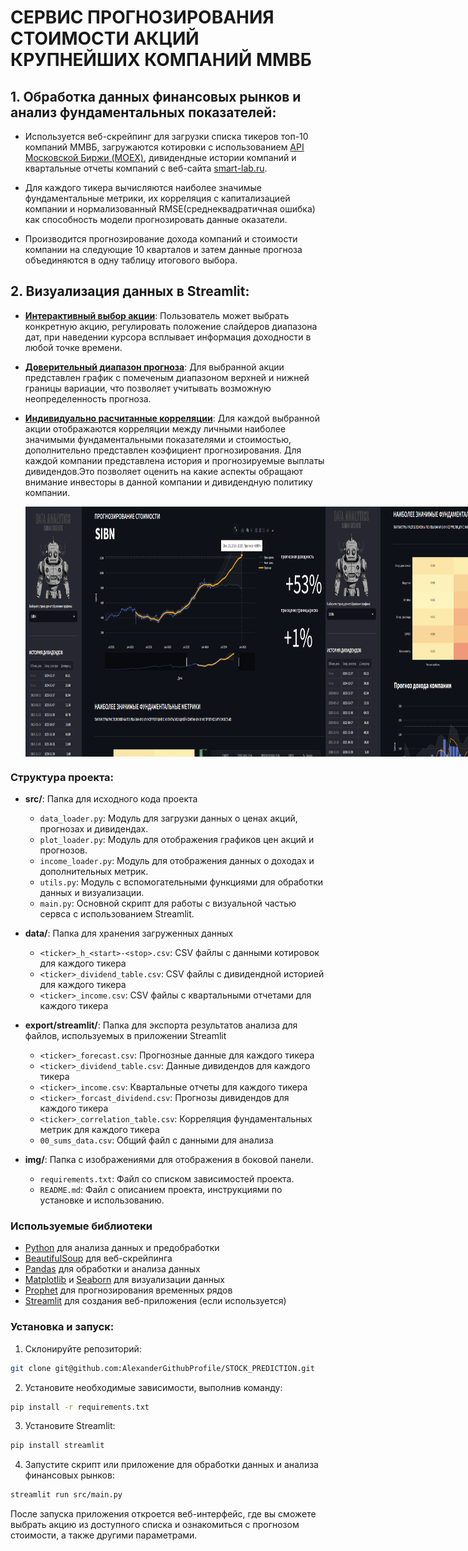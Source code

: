 # СЕРВИС ПРОГНОЗИРОВАНИЯ СТОИМОСТИ АКЦИЙ КРУПНЕЙШИХ КОМПАНИЙ ММВБ
## 1. Обработка данных финансовых рынков и анализ фундаментальных показателей:
- Используется веб-скрейпинг для загрузки списка тикеров топ-10 компаний ММВБ, загружаются котировки с использованием [API Московской Биржи (MOEX)](https://www.moex.com/ru/), дивидендные истории компаний и квартальные отчеты компаний с веб-сайта [smart-lab.ru](https://smart-lab.ru/).
   
- Для каждого тикера вычисляются наиболее значимые фундаментальные метрики, их корреляция с капитализацией компании и нормализованный RMSE(среднеквадратичная ошибка) как способность модели прогнозировать данные оказатели.
  
- Производится прогнозирование дохода компаний и стоимости компании на следующие 10 кварталов и затем данные прогноза объединяются в одну таблицу итогового выбора.


## 2. **Визуализация данных в Streamlit:**

- [**Интерактивный выбор акции**](#): Пользователь может выбрать конкретную акцию, регулировать положение слайдеров диапазона дат, при наведении курсора всплывает информация доходности в любой точке времени.
  
- [**Доверительный диапазон прогноза**](#): Для выбранной акции представлен график с помеченым диапазоном верхней и нижней границы вариации, что позволяет учитывать возможную неопределенность прогноза.
  
- [**Индивидуально расчитанные корреляции**](#): Для каждой выбранной акции отображаются корреляции между личными наиболее значимыми фундаментальными показателями и стоимостью, дополнительно представлен коэфициент прогнозирования. Для каждой компании представлена история и прогнозируемые выплаты дивидендов.Это позволяет оценить на какие аспекты обращают внимание инвесторы в данной компании и дивидендную политику компании.

  <div style="display: flex;">
    <img src="img/exmp/10.png" width="800" height="400">
    <img src="img/exmp/11.png" width="800" height="400">
    <img src="img/exmp/12.png" width="820" height="340">
</div>

### Структура проекта:

- **src/**: Папка для исходного кода проекта
  - `data_loader.py`: Модуль для загрузки данных о ценах акций, прогнозах и дивидендах.
  - `plot_loader.py`: Модуль для отображения графиков цен акций и прогнозов.
  - `income_loader.py`: Модуль для отображения данных о доходах и дополнительных метрик.
  - `utils.py`: Модуль с вспомогательными функциями для обработки данных и визуализации.
  - `main.py`: Основной скрипт для работы с визуальной частью сервса с использованием Streamlit.


- **data/**: Папка для хранения загруженных данных
  - `<ticker>_h_<start>-<stop>.csv`: CSV файлы с данными котировок для каждого тикера
  - `<ticker>_dividend_table.csv`: CSV файлы с дивидендной историей для каждого тикера
  - `<ticker>_income.csv`: CSV файлы с квартальными отчетами для каждого тикера

- **export/streamlit/**: Папка для экспорта результатов анализа для файлов, используемых в приложении Streamlit
    - `<ticker>_forecast.csv`: Прогнозные данные для каждого тикера
    - `<ticker>_dividend_table.csv`: Данные дивидендов для каждого тикера
    - `<ticker>_income.csv`: Квартальные отчеты для каждого тикера
    - `<ticker>_forcast_dividend.csv`: Прогнозы дивидендов для каждого тикера
    - `<ticker>_correlation_table.csv`: Корреляция фундаментальных метрик для каждого тикера
    - `00_sums_data.csv`: Общий файл с данными для анализа

- **img/**: Папка с изображениями для отображения в боковой панели.

   - `requirements.txt`: Файл со списком зависимостей проекта.
   - `README.md`: Файл с описанием проекта, инструкциями по установке и использованию.

### Используемые библиотеки
- [Python](https://www.python.org/) для анализа данных и предобработки
- [BeautifulSoup](https://www.crummy.com/software/BeautifulSoup/bs4/doc/) для веб-скрейпинга
- [Pandas](https://pandas.pydata.org/) для обработки и анализа данных
- [Matplotlib](https://matplotlib.org/) и [Seaborn](https://seaborn.pydata.org/) для визуализации данных
- [Prophet](https://facebook.github.io/prophet/) для прогнозирования временных рядов
- [Streamlit](https://streamlit.io/) для создания веб-приложения (если используется)

### Установка и запуск:
1. Склонируйте репозиторий:

```bash
git clone git@github.com:AlexanderGithubProfile/STOCK_PREDICTION.git
```

2. Установите необходимые зависимости, выполнив команду:
```bash
pip install -r requirements.txt
```
3. Установите Streamlit:

```bash
pip install streamlit
```
4. Запустите скрипт или приложение для обработки данных и анализа финансовых рынков:
```bash
streamlit run src/main.py
```
После запуска приложения откроется веб-интерфейс, где вы сможете выбрать акцию из доступного списка и ознакомиться с прогнозом стоимости, а также другими параметрами.

